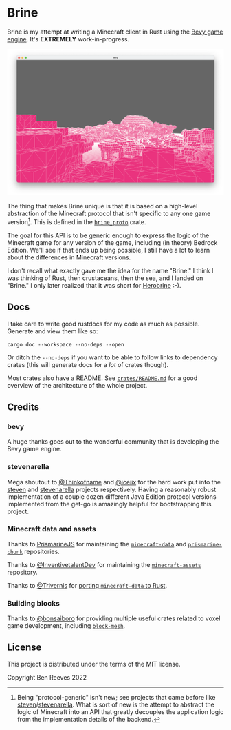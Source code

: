 # Brine

Brine is my attempt at writing a Minecraft client in Rust using the [Bevy game
engine](https://bevyengine.org/). It's **EXTREMELY** work-in-progress.

![Screenshot](images/Screenshot.png)

The thing that makes Brine unique is that it is based on a high-level
abstraction of the Minecraft protocol that isn't specific to any one game
version[^1]. This is defined in the [`brine_proto`](crates/brine_proto) crate.

The goal for this API is to be generic enough to express the logic of the
Minecraft game for any version of the game, including (in theory) Bedrock
Edition. We'll see if that ends up being possible, I still have a lot to learn
about the differences in Minecraft versions.

I don't recall what exactly gave me the idea for the name "Brine." I think I was
thinking of Rust, then crustaceans, then the sea, and I landed on "Brine." I
only later realized that it was short for
[Herobrine](https://minecraft.fandom.com/wiki/Herobrine) :-).

## Docs

I take care to write good rustdocs for my code as much as possible. Generate and
view them like so:

```
cargo doc --workspace --no-deps --open
```

Or ditch the `--no-deps` if you want to be able to follow links to dependency
crates (this will generate docs for a *lot* of crates though).

Most crates also have a README. See [`crates/README.md`](crates/README.md) for a
good overview of the architecture of the whole project.

## Credits

### bevy

A huge thanks goes out to the wonderful community that is developing the Bevy
game engine.

### stevenarella

Mega shoutout to [@Thinkofname] and [@iceiix] for the hard work put into the
[steven] and [stevenarella] projects respectively. Having a reasonably robust
implementation of a couple dozen different Java Edition protocol versions
implemented from the get-go is amazingly helpful for bootstrapping this project.

[@Thinkofname]: https://github.com/thinkofname/
[@iceiix]: https://github.com/iceiix/
[steven]: https://github.com/thinkofname/steven
[stevenarella]: https://github.com/iceiix/stevenarella

### Minecraft data and assets

Thanks to [PrismarineJS] for maintaining the [`minecraft-data`] and
[`prismarine-chunk`] repositories.

Thanks to [@InventivetalentDev] for maintaining the [`minecraft-assets`]
repository.

Thanks to [@Trivernis] for [porting `minecraft-data` to Rust].

[PrismarineJS]: https://github.com/PrismarineJS
[`minecraft-data`]: https://github.com/PrismarineJS/minecraft-data
[`prismarine-chunk`]: https://github.com/PrismarineJS/prismarine-chunk

[@InventivetalentDev]: https://github.com/InventivetalentDev
[`minecraft-assets`]: https://github.com/InventivetalentDev/minecraft-assets

[@Trivernis]: https://github.com/Trivernis/
[porting `minecraft-data` to Rust]: https://github.com/Trivernis/minecraft-data-rs

### Building blocks

Thanks to [@bonsaiboro] for providing multiple useful crates related to voxel
game development, including [`block-mesh`].

[@bonsaiboro]: https://github.com/bonsaiboro/
[`block-mesh`]: https://github.com/bonsairobo/block-mesh-rs

[^1]: Being "protocol-generic" isn't new; see projects that came before like
[steven]/[stevenarella]. What is sort of new is the attempt to abstract the
logic of Minecraft into an API that greatly decouples the application logic from
the implementation details of the backend.

## License

This project is distributed under the terms of the MIT license.

Copyright Ben Reeves 2022
